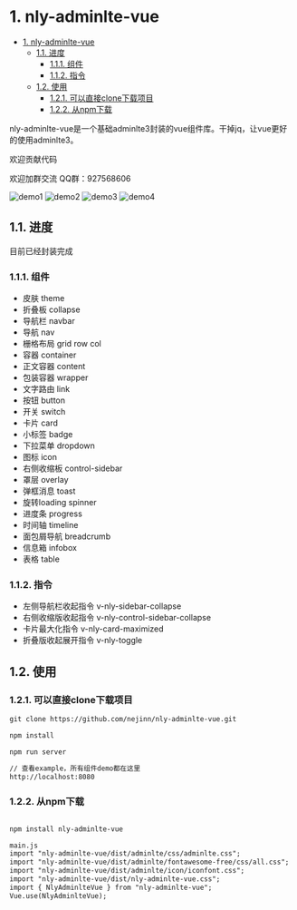 # 1. nly-adminlte-vue
<!-- TOC -->

- [1. nly-adminlte-vue](#1-nly-adminlte-vue)
    - [1.1. 进度](#11-进度)
        - [1.1.1. 组件](#111-组件)
        - [1.1.2. 指令](#112-指令)
    - [1.2. 使用](#12-使用)
        - [1.2.1. 可以直接clone下载项目](#121-可以直接clone下载项目)
        - [1.2.2. 从npm下载](#122-从npm下载)

<!-- /TOC -->

nly-adminlte-vue是一个基础adminlte3封装的vue组件库。干掉jq，让vue更好的使用adminlte3。

欢迎贡献代码

欢迎加群交流 QQ群：927568606

![demo1](https://github.com/nejinn/nly-adminlte-vue/blob/master/nly-adminlte-vue-1.gif)
![demo2](https://github.com/nejinn/nly-adminlte-vue/blob/master/nly-adminlte-vue-2.gif)
![demo3](https://github.com/nejinn/nly-adminlte-vue/blob/master/nly-adminlte-vue-3.gif)
![demo4](https://github.com/nejinn/nly-adminlte-vue/blob/master/nly-adminlte-vue-4.gif)

## 1.1. 进度

目前已经封装完成

### 1.1.1. 组件

* 皮肤  theme
* 折叠板 collapse
* 导航栏 navbar
* 导航 nav
* 栅格布局 grid row col
* 容器 container
* 正文容器 content
* 包装容器 wrapper
* 文字路由 link
* 按钮 button
* 开关 switch
* 卡片 card
* 小标签 badge
* 下拉菜单 dropdown
* 图标 icon
* 右侧收缩板 control-sidebar
* 罩层 overlay
* 弹框消息 toast
* 旋转loading spinner
* 进度条 progress
* 时间轴 timeline
* 面包屑导航 breadcrumb
* 信息箱 infobox
* 表格 table

### 1.1.2. 指令

* 左侧导航栏收起指令 v-nly-sidebar-collapse
* 右侧收缩版收起指令 v-nly-control-sidebar-collapse
* 卡片最大化指令 v-nly-card-maximized
* 折叠版收起展开指令 v-nly-toggle

## 1.2. 使用

### 1.2.1. 可以直接clone下载项目

```html
git clone https://github.com/nejinn/nly-adminlte-vue.git

npm install 

npm run server

// 查看example，所有组件demo都在这里
http://localhost:8080
```

### 1.2.2. 从npm下载

```html

npm install nly-adminlte-vue

main.js
import "nly-adminlte-vue/dist/adminlte/css/adminlte.css";
import "nly-adminlte-vue/dist/adminlte/fontawesome-free/css/all.css";
import "nly-adminlte-vue/dist/adminlte/icon/iconfont.css";
import "nly-adminlte-vue/dist/nly-adminlte-vue.css";
import { NlyAdminlteVue } from "nly-adminlte-vue";
Vue.use(NlyAdminlteVue);
```